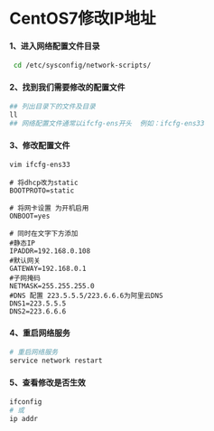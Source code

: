 # CentOS7修改IP地址

#### 1、进入网络配置文件目录

```bash
 cd /etc/sysconfig/network-scripts/
```

#### 2、找到我们需要修改的配置文件

```bash
## 列出目录下的文件及目录
ll
## 网络配置文件通常以ifcfg-ens开头  例如：ifcfg-ens33

```

#### 3、修改配置文件

```bash
vim ifcfg-ens33
```

```properties
# 将dhcp改为static
BOOTPROTO=static

# 将网卡设置 为开机启用
ONBOOT=yes			

# 同时在文字下方添加
#静态IP 
IPADDR=192.168.0.108
#默认网关 
GATEWAY=192.168.0.1
#子网掩码 
NETMASK=255.255.255.0
#DNS 配置 223.5.5.5/223.6.6.6为阿里云DNS
DNS1=223.5.5.5
DNS2=223.6.6.6
```

#### 4、重启网络服务

```bash
# 重启网络服务
service network restart
```

#### 5、查看修改是否生效

```bash
ifconfig
# 或
ip addr
```


